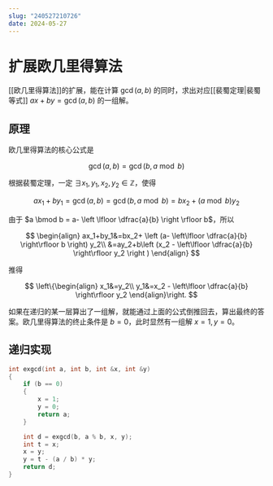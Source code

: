 ```yaml
---
slug: "240527210726"
date: 2024-05-27
---
```


# 扩展欧几里得算法

[[欧几里得算法]]的扩展，能在计算 $\gcd(a,b)$ 的同时，求出对应[[裴蜀定理|裴蜀等式]] $ax+by=\gcd(a,b)$ 的一组解。

## 原理

欧几里得算法的核心公式是

$$
\gcd(a,b)=\gcd(b, a \bmod b)
$$

根据裴蜀定理，一定 $\exists x_1,y_1,x_2,y_2 \in \mathbb{Z}$，使得

$$
ax_1+by_1=\gcd(a,b)=\gcd(b, a \bmod b)=bx_2+(a \bmod b)y_2
$$

由于 $a \bmod b = a- \left \lfloor \dfrac{a}{b} \right \rfloor b$，所以

$$
\begin{align}
ax_1+by_1&=bx_2+ \left (a- \left\lfloor \dfrac{a}{b} \right\rfloor b \right) y_2\\
&=ay_2+b\left (x_2 - \left\lfloor \dfrac{a}{b} \right\rfloor y_2 \right )
\end{align}
$$

推得

$$
\left\{\begin{align}
x_1&=y_2\\
y_1&=x_2 - \left\lfloor \dfrac{a}{b} \right\rfloor y_2
\end{align}\right.
$$

如果在递归的某一层算出了一组解，就能通过上面的公式倒推回去，算出最终的答案。欧几里得算法的终止条件是 $b=0$，此时显然有一组解 $x=1,y=0$。

## 递归实现

``` c
int exgcd(int a, int b, int &x, int &y)
{
    if (b == 0)
    {
        x = 1;
        y = 0;
        return a;
    }

    int d = exgcd(b, a % b, x, y);
    int t = x;
    x = y;
    y = t - (a / b) * y;
    return d;
}
```

